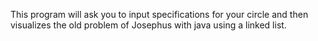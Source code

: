 This program will ask you to input specifications for your circle and then visualizes the old problem of Josephus with java using a linked list.